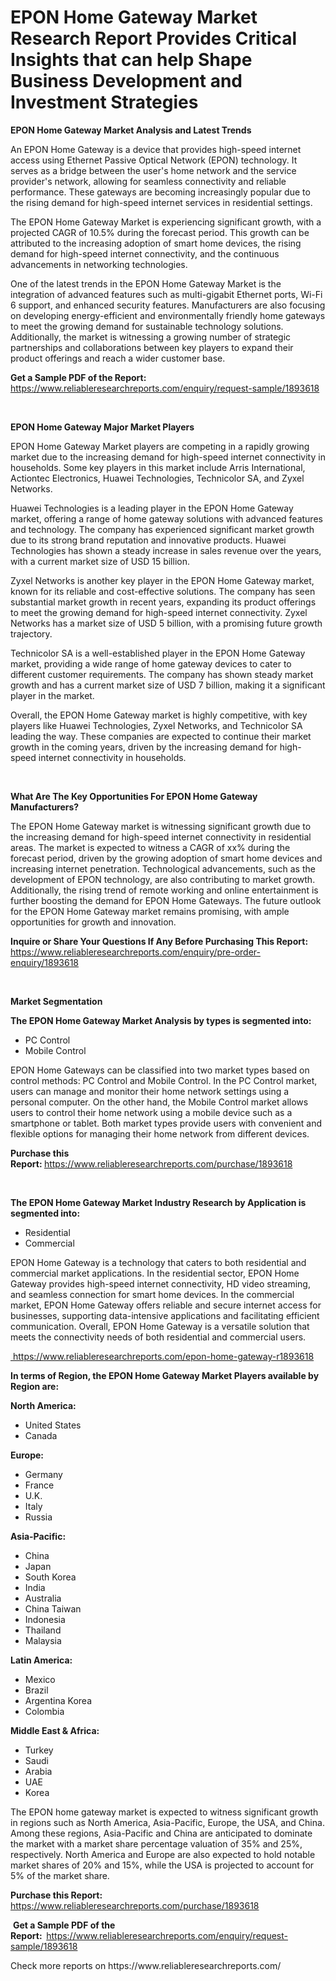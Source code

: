 <p><h1>EPON Home Gateway Market Research Report Provides Critical Insights that can help Shape Business Development and Investment Strategies</h1></p><p><strong>EPON Home Gateway Market Analysis and Latest Trends</strong></p>
<p><p>An EPON Home Gateway is a device that provides high-speed internet access using Ethernet Passive Optical Network (EPON) technology. It serves as a bridge between the user's home network and the service provider's network, allowing for seamless connectivity and reliable performance. These gateways are becoming increasingly popular due to the rising demand for high-speed internet services in residential settings.</p><p>The EPON Home Gateway Market is experiencing significant growth, with a projected CAGR of 10.5% during the forecast period. This growth can be attributed to the increasing adoption of smart home devices, the rising demand for high-speed internet connectivity, and the continuous advancements in networking technologies. </p><p>One of the latest trends in the EPON Home Gateway Market is the integration of advanced features such as multi-gigabit Ethernet ports, Wi-Fi 6 support, and enhanced security features. Manufacturers are also focusing on developing energy-efficient and environmentally friendly home gateways to meet the growing demand for sustainable technology solutions. Additionally, the market is witnessing a growing number of strategic partnerships and collaborations between key players to expand their product offerings and reach a wider customer base.</p></p>
<p><strong>Get a Sample PDF of the Report:&nbsp;</strong> <a href="https://www.reliableresearchreports.com/enquiry/request-sample/1893618">https://www.reliableresearchreports.com/enquiry/request-sample/1893618</a></p>
<p>&nbsp;</p>
<p><strong>EPON Home Gateway Major Market Players</strong></p>
<p><p>EPON Home Gateway Market players are competing in a rapidly growing market due to the increasing demand for high-speed internet connectivity in households. Some key players in this market include Arris International, Actiontec Electronics, Huawei Technologies, Technicolor SA, and Zyxel Networks.</p><p>Huawei Technologies is a leading player in the EPON Home Gateway market, offering a range of home gateway solutions with advanced features and technology. The company has experienced significant market growth due to its strong brand reputation and innovative products. Huawei Technologies has shown a steady increase in sales revenue over the years, with a current market size of USD 15 billion.</p><p>Zyxel Networks is another key player in the EPON Home Gateway market, known for its reliable and cost-effective solutions. The company has seen substantial market growth in recent years, expanding its product offerings to meet the growing demand for high-speed internet connectivity. Zyxel Networks has a market size of USD 5 billion, with a promising future growth trajectory.</p><p>Technicolor SA is a well-established player in the EPON Home Gateway market, providing a wide range of home gateway devices to cater to different customer requirements. The company has shown steady market growth and has a current market size of USD 7 billion, making it a significant player in the market.</p><p>Overall, the EPON Home Gateway market is highly competitive, with key players like Huawei Technologies, Zyxel Networks, and Technicolor SA leading the way. These companies are expected to continue their market growth in the coming years, driven by the increasing demand for high-speed internet connectivity in households.</p></p>
<p>&nbsp;</p>
<p><strong>What Are The Key Opportunities For EPON Home Gateway Manufacturers?</strong></p>
<p><p>The EPON Home Gateway market is witnessing significant growth due to the increasing demand for high-speed internet connectivity in residential areas. The market is expected to witness a CAGR of xx% during the forecast period, driven by the growing adoption of smart home devices and increasing internet penetration. Technological advancements, such as the development of EPON technology, are also contributing to market growth. Additionally, the rising trend of remote working and online entertainment is further boosting the demand for EPON Home Gateways. The future outlook for the EPON Home Gateway market remains promising, with ample opportunities for growth and innovation.</p></p>
<p><strong>Inquire or Share Your Questions If Any Before Purchasing This Report:</strong> <a href="https://www.reliableresearchreports.com/enquiry/pre-order-enquiry/1893618">https://www.reliableresearchreports.com/enquiry/pre-order-enquiry/1893618</a></p>
<p>&nbsp;</p>
<p><strong>Market Segmentation</strong></p>
<p><strong>The EPON Home Gateway Market Analysis by types is segmented into:</strong></p>
<p><ul><li>PC Control</li><li>Mobile Control</li></ul></p>
<p><p>EPON Home Gateways can be classified into two market types based on control methods: PC Control and Mobile Control. In the PC Control market, users can manage and monitor their home network settings using a personal computer. On the other hand, the Mobile Control market allows users to control their home network using a mobile device such as a smartphone or tablet. Both market types provide users with convenient and flexible options for managing their home network from different devices.</p></p>
<p><strong>Purchase this Report:&nbsp;</strong><a href="https://www.reliableresearchreports.com/purchase/1893618">https://www.reliableresearchreports.com/purchase/1893618</a></p>
<p>&nbsp;</p>
<p><strong>The EPON Home Gateway Market Industry Research by Application is segmented into:</strong></p>
<p><ul><li>Residential</li><li>Commercial</li></ul></p>
<p><p>EPON Home Gateway is a technology that caters to both residential and commercial market applications. In the residential sector, EPON Home Gateway provides high-speed internet connectivity, HD video streaming, and seamless connection for smart home devices. In the commercial market, EPON Home Gateway offers reliable and secure internet access for businesses, supporting data-intensive applications and facilitating efficient communication. Overall, EPON Home Gateway is a versatile solution that meets the connectivity needs of both residential and commercial users.</p></p>
<p><a href="https://www.reliableresearchreports.com/epon-home-gateway-r1893618">&nbsp;https://www.reliableresearchreports.com/epon-home-gateway-r1893618</a></p>
<p><strong>In terms of Region, the EPON Home Gateway Market Players available by Region are:</strong></p>
<p>
    <p> <strong> North America: </strong>
        <ul>
            <li>United States</li>
            <li>Canada</li>
        </ul>
        </p> 
    <p> <strong> Europe: </strong>
        <ul>
            <li>Germany</li>
            <li>France</li>
            <li>U.K.</li>
            <li>Italy</li>
            <li>Russia</li>
        </ul>
        </p> 
    <p> <strong> Asia-Pacific: </strong>
        <ul>
            <li>China</li>
            <li>Japan</li>
            <li>South Korea</li>
            <li>India</li>
            <li>Australia</li>
            <li>China Taiwan</li>
            <li>Indonesia</li>
            <li>Thailand</li>
            <li>Malaysia</li>
        </ul>
        </p> 
    <p> <strong> Latin America: </strong>
        <ul>
            <li>Mexico</li>
            <li>Brazil</li>
            <li>Argentina Korea</li>
            <li>Colombia</li>
        </ul>
        </p> 
    <p> <strong> Middle East & Africa: </strong>
        <ul>
            <li>Turkey</li>
            <li>Saudi</li>
            <li>Arabia</li>
            <li>UAE</li>
            <li>Korea</li>
        </ul>
    </p>
    </p>
<p><p>The EPON home gateway market is expected to witness significant growth in regions such as North America, Asia-Pacific, Europe, the USA, and China. Among these regions, Asia-Pacific and China are anticipated to dominate the market with a market share percentage valuation of 35% and 25%, respectively. North America and Europe are also expected to hold notable market shares of 20% and 15%, while the USA is projected to account for 5% of the market share.</p></p>
<p><strong>Purchase this Report: </strong><a href="https://www.reliableresearchreports.com/purchase/1893618">https://www.reliableresearchreports.com/purchase/1893618</a></p>
<p>&nbsp;<strong>Get a Sample PDF of the Report:&nbsp;&nbsp;</strong><a href="https://www.reliableresearchreports.com/enquiry/request-sample/1893618">https://www.reliableresearchreports.com/enquiry/request-sample/1893618</a></p>
<p><strong></strong></p>
<p>Check more reports on https://www.reliableresearchreports.com/</p>